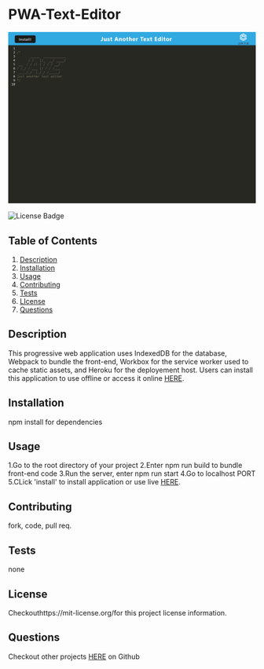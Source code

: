 # PWA-Text-Editor
![App image](appimg.png)

![License Badge](https://shields.io/badge/license-MIT-blue)
## Table of Contents
1. [Description](#description)
2. [Installation](#installation)
3. [Usage](#usage)
4. [Contributing](#contributing)
5. [Tests](#tests)
6. [LIcense](#lIcense)
7. [Questions](#questions)

## Description
This progressive web application uses IndexedDB for the database, Webpack to bundle the front-end, Workbox for the service worker used to cache static assets, and Heroku for the deployement host. Users can install this application to use offline or access it online [HERE](https://shielded-dusk-65024-10dd3e0a24e8.herokuapp.com/).
## Installation
npm install for dependencies
## Usage
1.Go to the root directory of your project
2.Enter npm run build to bundle front-end code
3.Run the server, enter npm run start
4.Go to localhost PORT
5.CLick 'install' to install application or use live [HERE](https://shielded-dusk-65024-10dd3e0a24e8.herokuapp.com/).
## Contributing
fork, code, pull req.
## Tests
none
## License
Checkouthttps://mit-license.org/for this project license information.
## Questions
Checkout other projects [HERE](https://github.com/Lennylettuce/PWA-Text-Editor) on Github 